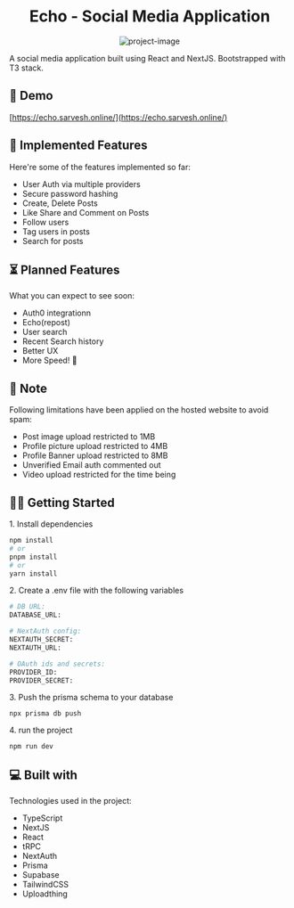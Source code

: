 <h1 align="center" id="title">Echo - Social Media Application</h1>

<p align="center"><img src="https://socialify.git.ci/sarveshpop/echo/image?font=Inter&amp;language=1&amp;name=1&amp;owner=1&amp;pattern=Solid&amp;stargazers=1&amp;theme=Dark" alt="project-image"></p>

<p id="description">A social media application built using React and NextJS. Bootstrapped with T3 stack.</p>

<h2>🚀 Demo</h2>

[https://echo.sarvesh.online/](https://echo.sarvesh.online/)

  
  
<h2>🫡 Implemented Features</h2>

Here're some of the features implemented so far:

*   User Auth via multiple providers
*   Secure password hashing
*   Create, Delete Posts
*   Like Share and Comment on Posts
*   Follow users
*   Tag users in posts
*   Search for posts

<h2>⏳ Planned Features</h2>

What you can expect to see soon:

*   Auth0 integrationn 
*   Echo(repost)
*   User search
*   Recent Search history
*   Better UX
*   More Speed! 🚀

<h2>🚧 Note</h2>

Following limitations have been applied on the hosted website to avoid spam:

*   Post image upload restricted to 1MB
*   Profile picture upload restricted to 4MB
*   Profile Banner upload restricted to 8MB
*   Unverified Email auth commented out
*   Video upload restricted for the time being

<h2>👨‍🚀 Getting Started</h2>

<p>1. Install dependencies</p>

```bash
npm install
# or
pnpm install
# or
yarn install
```

<p>2. Create a .env file with the following variables</p>

```bash
# DB URL:
DATABASE_URL:

# NextAuth config:
NEXTAUTH_SECRET:
NEXTAUTH_URL:

# OAuth ids and secrets:
PROVIDER_ID:
PROVIDER_SECRET:
```

<p>3. Push the prisma schema to your database</p>

```
npx prisma db push
```

<p>4. run the project</p>

```
npm run dev
```

  
  
<h2>💻 Built with</h2>

Technologies used in the project:

*   TypeScript
*   NextJS
*   React
*   tRPC
*   NextAuth
*   Prisma
*   Supabase
*   TailwindCSS
*   Uploadthing
